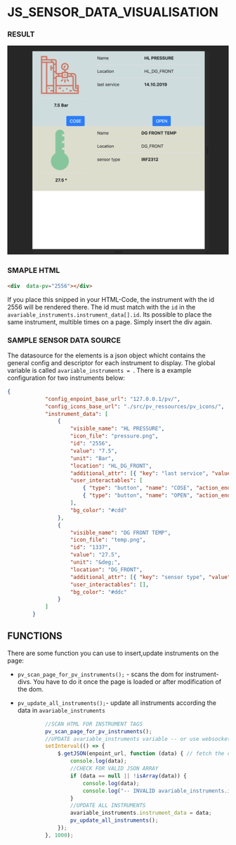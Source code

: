 # JS_SENSOR_DATA_VISUALISATION

### RESULT

<img src='/documentation/sample_result.png' />

### SMAPLE HTML
```html
<div  data-pv="2556"></div>
```
If you place this snipped in your HTML-Code, the instrument with the id 2556 will be rendered there.
The id must match with the `id` in the `avariable_instruments.instrument_data[].id`.
Its possible to place the same instrument, multible times on a page. Simply insert the div again.

### SAMPLE SENSOR DATA SOURCE
The datasource for the elements is a json object whicht contains the general config and descriptor for each instrument to display. The global variable is called `avariable_instruments = `. There is a example configuration for two instruments below:

```json
{
            "config_enpoint_base_url": "127.0.0.1/pv/",
            "config_icons_base_url": "./src/pv_ressources/pv_icons/",
            "instrument_data": [
                {
                    "visible_name": "HL PRESSURE",
                    "icon_file": "pressure.png",
                    "id": "2556",
                    "value": "7.5",
                    "unit": "Bar",
                    "location": "HL_DG_FRONT",
                    "additional_attr": [{ "key": "last service", "value": "14.10.2019" }],
                    "user_interactables": [
                        { "type": "button", "name": "COSE", "action_endpoint": "btn1close" },
                        { "type": "button", "name": "OPEN", "action_endpoint": "btn1open" }
                    ],
                    "bg_color": "#cdd"
                },
                {
                    "visible_name": "DG FRONT TEMP",
                    "icon_file": "temp.png",
                    "id": "1337",
                    "value": "27.5",
                    "unit": "&deg;",
                    "location": "DG_FRONT",
                    "additional_attr": [{ "key": "sensor type", "value": "IRF2312" }],
                    "user_interactables": [],
                    "bg_color": "#ddc"
                }
            ]
        }
```



## FUNCTIONS

There are some function you can use to insert,update instruments on the page:

* `pv_scan_page_for_pv_instruments();` - scans the dom for instrument-divs. You have to do it once the page is loaded or after modification of the dom.

* `pv_update_all_instruments();`- update all instruments according the data in `avariable_instruments`



```js
            //SCAN HTML FOR INSTRUMENT TAGS
            pv_scan_page_for_pv_instruments();
            //UPDATE avariable_instruments variable -- or use websockets
            setInterval(() => {
                $.getJSON(enpoint_url, function (data) { // fetch the config from server
                    console.log(data);
                    //CHECK FOR VALID JSON ARRAY
                    if (data == null || !isArray(data)) {
                        console.log(data);
                        console.log("-- INVALID avariable_instruments.instrument_data ---");
                    }
                    //UPDATE ALL INSTRUMENTS
                    avariable_instruments.instrument_data = data;
                    pv_update_all_instruments();
                });
            }, 1000);
```
